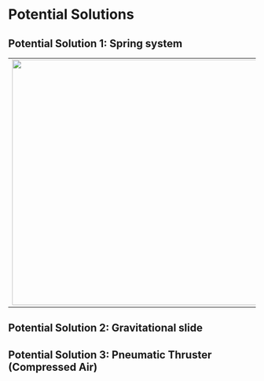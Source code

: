 # Potential Solutions

## Potential Solution 1: Spring system

<table>
  <tr>
    <td><img src="https://github.com/TalhaAkhlaq/EID-101-Robotics-Crash-Course/blob/main/Final%20Project/Releasing%20Mechanism/Potential%20Solution%201.png" width="500" height="auto"></td>
    <td><img src="https://github.com/TalhaAkhlaq/EID-101-Robotics-Crash-Course/blob/main/Final%20Project/Releasing%20Mechanism/Potential%20Solution%201%20(2)%20.png" width="500" height="auto"></td>
  </tr>
</table>

## Potential Solution 2: Gravitational slide 

## Potential Solution 3: Pneumatic Thruster (Compressed Air)

